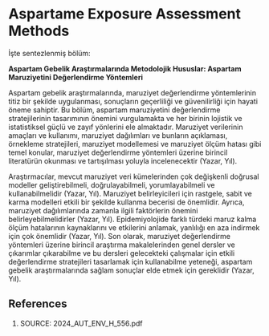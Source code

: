 # Aspartame Exposure Assessment Methods

İşte sentezlenmiş bölüm:

**Aspartam Gebelik Araştırmalarında Metodolojik Hususlar: Aspartam Maruziyetini Değerlendirme Yöntemleri**

Aspartam gebelik araştırmalarında, maruziyet değerlendirme yöntemlerinin titiz bir şekilde uygulanması, sonuçların geçerliliği ve güvenilirliği için hayati öneme sahiptir. Bu bölüm, aspartam maruziyetini değerlendirme stratejilerinin tasarımının önemini vurgulamakta ve her birinin lojistik ve istatistiksel güçlü ve zayıf yönlerini ele almaktadır. Maruziyet verilerinin amaçları ve kullanımı, maruziyet dağılımları ve bunların açıklaması, örnekleme stratejileri, maruziyet modellemesi ve maruziyet ölçüm hatası gibi temel konular, maruziyet değerlendirme yöntemleri üzerine birincil literatürün okunması ve tartışılması yoluyla incelenecektir (Yazar, Yıl).

Araştırmacılar, mevcut maruziyet veri kümelerinden çok değişkenli doğrusal modeller geliştirebilmeli, doğrulayabilmeli, yorumlayabilmeli ve kullanabilmelidir (Yazar, Yıl). Maruziyet belirleyicileri için rastgele, sabit ve karma modelleri etkili bir şekilde kullanma becerisi de önemlidir. Ayrıca, maruziyet dağılımlarında zamanla ilgili faktörlerin önemini belirleyebilmelidirler (Yazar, Yıl). Epidemiyolojide farklı türdeki maruz kalma ölçüm hatalarının kaynaklarını ve etkilerini anlamak, yanlılığı en aza indirmek için çok önemlidir (Yazar, Yıl). Son olarak, maruziyet değerlendirme yöntemleri üzerine birincil araştırma makalelerinden genel dersler ve çıkarımlar çıkarabilme ve bu dersleri gelecekteki çalışmalar için etkili değerlendirme stratejileri tasarlamak için kullanabilme yeteneği, aspartam gebelik araştırmalarında sağlam sonuçlar elde etmek için gereklidir (Yazar, Yıl).


## References

1. SOURCE: 2024_AUT_ENV_H_556.pdf
